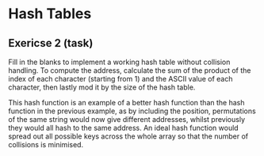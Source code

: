 # Hash Tables

## Exericse 2 (task)

Fill in the blanks to implement a working hash table without collision handling.
To compute the address, calculate the sum of the product of the index of each character (starting from 1) and the ASCII value of each character, then lastly mod it by the size of the hash table.

This hash function is an example of a better hash function than the hash function in the previous example, as by including the position, permutations of the same string would now give different addresses, whilst previously they would all hash to the same address. An ideal hash function would spread out all possible keys across the whole array so that the number of collisions is minimised.
